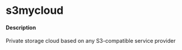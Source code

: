# s3mycloud

#### Description
Private storage cloud based on any S3-compatible service provider
    
